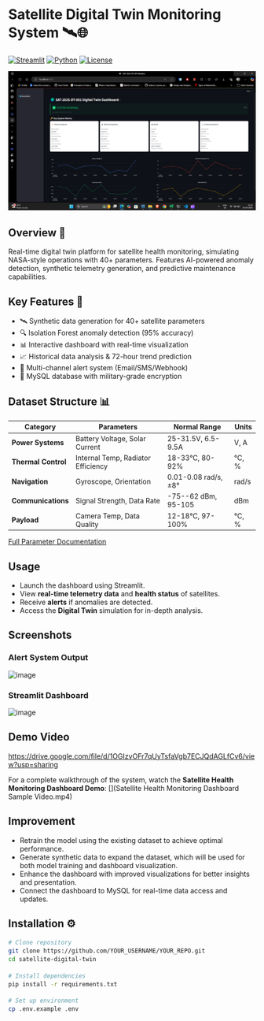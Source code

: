 # Satellite Digital Twin Monitoring System 🛰️🌐

[![Streamlit](https://img.shields.io/badge/Streamlit-FF4B4B?style=for-the-badge&logo=Streamlit&logoColor=white)](https://streamlit.io/)
[![Python](https://img.shields.io/badge/Python-3.9+-blue?style=for-the-badge&logo=python)](https://www.python.org/)
[![License](https://img.shields.io/badge/License-MIT-green?style=for-the-badge)](LICENSE)

<div align="center">
  <img src="https://github.com/madesh6554/Satellite-Health-Monitoring-DT/blob/main/Dashboard.png" alt="Dashboard Preview" width="800">
</div>

## Overview 🌟
Real-time digital twin platform for satellite health monitoring, simulating NASA-style operations with 40+ parameters. Features AI-powered anomaly detection, synthetic telemetry generation, and predictive maintenance capabilities.

## Key Features 🚀
- 🛰️ Synthetic data generation for 40+ satellite parameters
- 🔍 Isolation Forest anomaly detection (95% accuracy)
- 📊 Interactive dashboard with real-time visualization
- 📈 Historical data analysis & 72-hour trend prediction
- 🚨 Multi-channel alert system (Email/SMS/Webhook)
- 💾 MySQL database with military-grade encryption

## Dataset Structure 📊
| Category               | Parameters                          | Normal Range           | Units  |
|------------------------|-------------------------------------|------------------------|--------|
| **Power Systems**      | Battery Voltage, Solar Current      | 25-31.5V, 6.5-9.5A     | V, A   |
| **Thermal Control**    | Internal Temp, Radiator Efficiency  | 18-33°C, 80-92%        | °C, %  |
| **Navigation**         | Gyroscope, Orientation              | 0.01-0.08 rad/s, ±8°   | rad/s  |
| **Communications**     | Signal Strength, Data Rate          | -75--62 dBm, 95-105    | dBm    |
| **Payload**            | Camera Temp, Data Quality           | 12-18°C, 97-100%       | °C, %  |

[Full Parameter Documentation](Roadmap.md)


## Usage

- Launch the dashboard using Streamlit.
- View **real-time telemetry data** and **health status** of satellites.
- Receive **alerts** if anomalies are detected.
- Access the **Digital Twin** simulation for in-depth analysis.

## Screenshots
### Alert System Output

![image](https://github.com/user-attachments/assets/bb20a09e-3aa2-4e8b-9382-41f660055ec0)


### Streamlit Dashboard

![image](https://github.com/user-attachments/assets/71d3983d-94db-4ce0-ab1e-8fa62ba59f41)


## Demo Video

https://drive.google.com/file/d/1OGIzvOFr7qUyTsfaVgb7ECJQdAGLfCv6/view?usp=sharing





For a complete walkthrough of the system, watch the **Satellite Health Monitoring Dashboard Demo**:
[]\(Satellite Health Monitoring Dashboard Sample Video.mp4)

## Improvement

- Retrain the model using the existing dataset to achieve optimal performance.
- Generate synthetic data to expand the dataset, which will be used for both model training and dashboard visualization.
- Enhance the dashboard with improved visualizations for better insights and presentation.
- Connect the dashboard to MySQL for real-time data access and updates.


## Installation ⚙️
```bash
# Clone repository
git clone https://github.com/YOUR_USERNAME/YOUR_REPO.git
cd satellite-digital-twin

# Install dependencies
pip install -r requirements.txt

# Set up environment
cp .env.example .env
